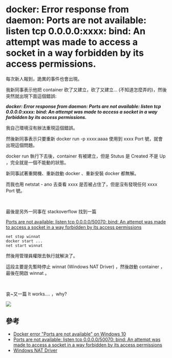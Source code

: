 # docker: Error response from daemon: Ports are not available: listen tcp 0.0.0.0:xxxx: bind: An attempt was made to access a socket in a way forbidden by its access permissions.

每次新人報到，詭異的事件也會出現。

我新同事表示他把 container 砍了又建立，砍了又建立... (不知道怎麼弄的)，然後突然就出現下面這個錯誤:

**_docker: Error response from daemon: Ports are not available: listen tcp 0.0.0.0:xxxx: bind: An attempt was made to access a socket in a way forbidden by its access permissions._**

我自己環境沒有辦法重現這個錯誤。

然後新同事表示只要重新 docker run -p xxxx:aaaa 使用到 xxxx Port 號，就會出現這個問題。

docker run 執行下去後，container 有被建立，但是 Stutus 是 Created 不是 Up ，完全就是一個不能動的狀態。

新同事試著重開機、重新啟動 docker 、重新安裝 docker 都無解。

而我也用 netstat - ano 去查看 xxxx 是否被占住了，但是沒有發現任何 xxxx Port 號。

<br>

最後是另外一同事在 stackoverflow 找到一篇

[Ports are not available: listen tcp 0.0.0.0/50070: bind: An attempt was made to access a socket in a way forbidden by its access permissions](https://stackoverflow.com/questions/65272764/ports-are-not-available-listen-tcp-0-0-0-0-50070-bind-an-attempt-was-made-to)

```
net stop winnat
docker start ...
net start winnat
```

然後用管理員權限去執行就解決了。

這段主要是先暫時停止 winnat (Windows NAT Driver) ，然後啟動 container ，最後在開啟 winnat 。

<br>

哀~又一篇 It works.... ，why?

![](https://lh3.googleusercontent.com/-EXzrexcozX4/YVyJaVOK4kI/AAAAAAAACw8/22G8MHv4G5MMNyBN82e6cUNPJ8bGvXPxQCLcBGAsYHQ/w312-h400/DWu-97EXUAAv7WQ%2B799%25C3%25971024.jpg)

## 參考

- [Docker error "Ports are not available" on Windows 10](http://www.herlitz.nu/2020/12/01/docker-error-ports-are-not-available-on-windows-10/)
- [Ports are not available: listen tcp 0.0.0.0/50070: bind: An attempt was made to access a socket in a way forbidden by its access permissions](https://stackoverflow.com/questions/65272764/ports-are-not-available-listen-tcp-0-0-0-0-50070-bind-an-attempt-was-made-to)
- [Windows NAT Driver](http://batcmd.com/windows/10/services/winnat/)

<!--https://www.peterchang.tw/2021/10/docker-error-response-from-daemon-ports.html-->

